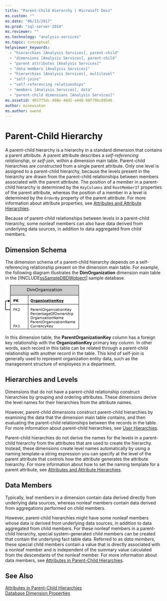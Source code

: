 ```yaml
---
title: "Parent-Child Hierarchy | Microsoft Docs"
ms.custom: ""
ms.date: "06/13/2017"
ms.prod: "sql-server-2014"
ms.reviewer: ""
ms.technology: "analysis-services"
ms.topic: conceptual
helpviewer_keywords: 
  - "hierarchies [Analysis Services], parent-child"
  - "dimensions [Analysis Services], parent-child"
  - "parent attributes [Analysis Services]"
  - "data members [Analysis Services]"
  - "hierarchies [Analysis Services], multilevel"
  - "self-joins"
  - "self-referencing relationships"
  - "members [Analysis Services], data"
  - "parent-child dimensions [Analysis Services]"
ms.assetid: 4657f5dc-d88e-48d2-a448-08f79bc89546
author: minewiskan
ms.author: owend
---
```

# Parent-Child Hierarchy
  A parent-child hierarchy is a hierarchy in a standard dimension that contains a parent attribute. A parent attribute describes a *self-referencing relationship*, or *self-join*, within a dimension main table. Parent-child hierarchies are constructed from a single parent attribute. Only one level is assigned to a parent-child hierarchy, because the levels present in the hierarchy are drawn from the parent-child relationships between members associated with the parent attribute. The position of a member in a parent-child hierarchy is determined by the `KeyColumns` and `RootMemberIf` properties of the parent attribute, whereas the position of a member in a level is determined by the `OrderBy` property of the parent attribute. For more information about attribute properties, see [Attributes and Attribute Hierarchies](../multidimensional-models-olap-logical-dimension-objects/attributes-and-attribute-hierarchies.md).  
  
 Because of parent-child relationships between levels in a parent-child hierarchy, some nonleaf members can also have data derived from underlying data sources, in addition to data aggregated from child members.  
  
## Dimension Schema  
 The dimension schema of a parent-child hierarchy depends on a self-referencing relationship present on the dimension main table. For example, the following diagram illustrates the **DimOrganization** dimension main table in the [!INCLUDE[ssSampleDBDWobject](../../includes/sssampledbdwobject-md.md)] sample database.  
  
 ![Self-referencing join in DimOrganization table](../dev-guide/media/dimorganization.gif "Self-referencing join in DimOrganization table")  
  
 In this dimension table, the **ParentOrganizationKey** column has a foreign key relationship with the **OrganizationKey** primary key column. In other words, each record in this table can be related through a parent-child relationship with another record in the table. This kind of self-join is generally used to represent organization entity data, such as the management structure of employees in a department.  
  
## Hierarchies and Levels  
 Dimensions that do not have a parent-child relationship construct hierarchies by grouping and ordering attributes. These dimensions derive the level names for their hierarchies from the attribute names.  
  
 However, parent-child dimensions construct parent-child hierarchies by examining the data that the dimension main table contains, and then evaluating the parent-child relationships between the records in the table. For more information about parent-child hierarchies, see [User Hierarchies](../multidimensional-models-olap-logical-dimension-objects/user-hierarchies.md).  
  
 Parent-child hierarchies do not derive the names for the levels in a parent-child hierarchy from the attributes that are used to create the hierarchy. Instead, these dimensions create level names automatically by using a naming template-a string expression you can specify at the level of the parent attribute that controls how the attribute generates the attribute hierarchy. For more information about how to set the naming template for a parent attribute, see [Attributes and Attribute Hierarchies](../multidimensional-models-olap-logical-dimension-objects/attributes-and-attribute-hierarchies.md).  
  
## Data Members  
 Typically, leaf members in a dimension contain data derived directly from underlying data sources, whereas nonleaf members contain data derived from aggregations performed on child members.  
  
 However, parent-child hierarchies might have some nonleaf members whose data is derived from underlying data sources, in addition to data aggregated from child members. For these nonleaf members in a parent-child hierarchy, special system-generated child members can be created that contain the underlying fact table data. Referred to as *data members*, these special child members contain a value that is directly associated with a nonleaf member and is independent of the summary value calculated from the descendants of the nonleaf member. For more information about data members, see [Attributes in Parent-Child Hierarchies](parent-child-dimension-attributes.md).  
  
## See Also  
 [Attributes in Parent-Child Hierarchies](parent-child-dimension-attributes.md)   
 [Database Dimension Properties](../multidimensional-models-olap-logical-dimension-objects/database-dimension-properties.md)  
  
  
